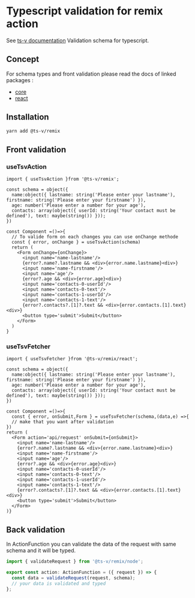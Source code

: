 # Typescript validation for remix action

See [ts-v documentation](https://ts-v.dev)
Validation schema for typescript.

## Concept

For schema types and front validation please read the docs of linked packages :

- [core](../core#readme)
- [react](../react#readme)

## Installation

```sh
yarn add @ts-v/remix
```

## Front validation

### useTsvAction

```tsx
import { useTsvAction }from '@ts-v/remix';

const schema = object({
  name:object({ lastname: string('Please enter your lastname'), firstname: string('Please enter your firstname') }),
  age: number('Please enter a number for your age'),
  contacts: array(object({ userId: string('Your contact must be defined'), text: maybe(string()) }));
})

const Component =()=>{
  // To valide form on each changes you can use onChange methode
  const { error, onChange } = useTsvAction(schema)
  return (
    <Form onChange={onChange}>
      <input name='name-lastname'/>
      {error?.name?.lastname && <div>{error.name.lastname}<div>}
      <input name='name-firstname'/>
      <input name='age'/>
      {error?.age && <div>{error.age}<div>}
      <input name='contacts-0-userId'/>
      <input name='contacts-0-text'/>
      <input name='contacts-1-userId'/>
      <input name='contacts-1-text'/>
      {error?.contacts?.[1]?.text && <div>{error.contacts.[1].text}<div>}
      <button type='submit'>Submit</button>
    </Form>
  )
}
```

### useTsvFetcher

```tsx
import { useTsvFetcher }from '@ts-v/remix/react';

const schema = object({
  name:object({ lastname: string('Please enter your lastname'), firstname: string('Please enter your firstname') }),
  age: number('Please enter a number for your age'),
  contacts: array(object({ userId: string('Your contact must be defined'), text: maybe(string()) }));
})

const Component =()=>{
  const { error, onSubmit,Form } = useTsvFetcher(schema,(data,e) =>{
  // make that you want after validation
})
return (
  <Form action='api/request' onSubmit={onSubmit}>
    <input name='name-lastname'/>
    {error?.name?.lastname && <div>{error.name.lastname}<div>}
    <input name='name-firstname'/>
    <input name='age'/>
    {error?.age && <div>{error.age}<div>}
    <input name='contacts-0-userId'/>
    <input name='contacts-0-text'/>
    <input name='contacts-1-userId'/>
    <input name='contacts-1-text'/>
    {error?.contacts?.[1]?.text && <div>{error.contacts.[1].text}<div>}
    <button type='submit'>Submit</button>
  </Form>
)}
```

## Back validation

In ActionFunction you can validate the data of the request with same schema and it will be typed.

```ts
import { validateRequest } from '@ts-v/remix/node';

export const action: ActionFunction = ({ request }) => {
  const data = validateRequest(request, schema);
  // your data is validated and typed
};
```
